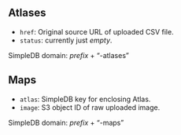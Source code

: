 Atlases
-------

 * `href`: Original source URL of uploaded CSV file.
 * `status`: currently just *empty*.

SimpleDB domain: *prefix* + “-atlases”

Maps
----

 * `atlas`: SimpleDB key for enclosing Atlas.
 * `image`: S3 object ID of raw uploaded image.

SimpleDB domain: *prefix* + “-maps”
